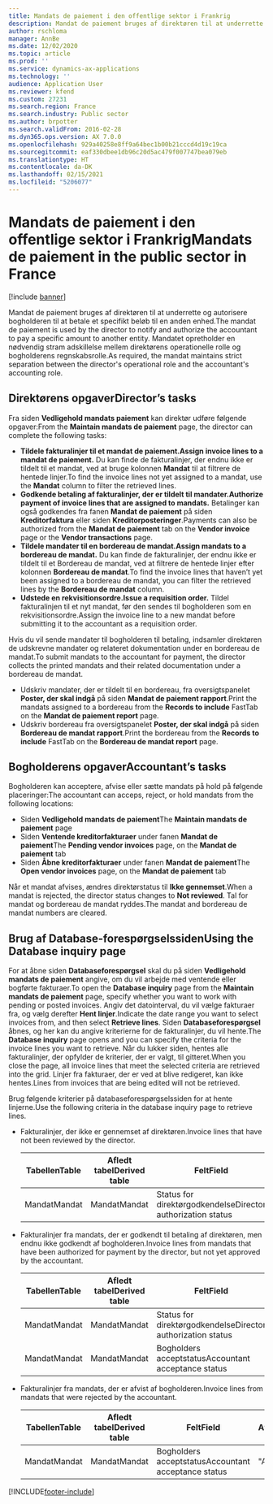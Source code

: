 ```yaml
---
title: Mandats de paiement i den offentlige sektor i Frankrig
description: Mandat de paiement bruges af direktøren til at underrette og autorisere bogholderen til at betale et specifikt beløb til en anden enhed.
author: rschloma
manager: AnnBe
ms.date: 12/02/2020
ms.topic: article
ms.prod: ''
ms.service: dynamics-ax-applications
ms.technology: ''
audience: Application User
ms.reviewer: kfend
ms.custom: 27231
ms.search.region: France
ms.search.industry: Public sector
ms.author: brpotter
ms.search.validFrom: 2016-02-28
ms.dyn365.ops.version: AX 7.0.0
ms.openlocfilehash: 929a40258e8ff9a64bec1b00b21cccd4d19c19ca
ms.sourcegitcommit: eaf330dbee1db96c20d5ac479f007747bea079eb
ms.translationtype: HT
ms.contentlocale: da-DK
ms.lasthandoff: 02/15/2021
ms.locfileid: "5206077"
---
```

# <a name="mandats-de-paiement-in-the-public-sector-in-france"></a><span data-ttu-id="2249d-103">Mandats de paiement i den offentlige sektor i Frankrig</span><span class="sxs-lookup"><span data-stu-id="2249d-103">Mandats de paiement in the public sector in France</span></span>

[!include [banner](../includes/banner.md)]

<span data-ttu-id="2249d-104">Mandat de paiement bruges af direktøren til at underrette og autorisere bogholderen til at betale et specifikt beløb til en anden enhed.</span><span class="sxs-lookup"><span data-stu-id="2249d-104">The mandat de paiement is used by the director to notify and authorize the accountant to pay a specific amount to another entity.</span></span> <span data-ttu-id="2249d-105">Mandatet opretholder en nødvendig stram adskillelse mellem direktørens operationelle rolle og bogholderens regnskabsrolle.</span><span class="sxs-lookup"><span data-stu-id="2249d-105">As required, the mandat maintains strict separation between the director's operational role and the accountant's accounting role.</span></span>

## <a name="directors-tasks"></a><span data-ttu-id="2249d-106">Direktørens opgaver</span><span class="sxs-lookup"><span data-stu-id="2249d-106">Director’s tasks</span></span>

<span data-ttu-id="2249d-107">Fra siden **Vedligehold mandats paiement** kan direktør udføre følgende opgaver:</span><span class="sxs-lookup"><span data-stu-id="2249d-107">From the **Maintain mandats de paiement** page, the director can complete the following tasks:</span></span>

-   <span data-ttu-id="2249d-108">**Tildele fakturalinjer til et mandat de paiement.**</span><span class="sxs-lookup"><span data-stu-id="2249d-108">**Assign invoice lines to a mandat de paiement.**</span></span> <span data-ttu-id="2249d-109">Du kan finde de fakturalinjer, der endnu ikke er tildelt til et mandat, ved at bruge kolonnen **Mandat** til at filtrere de hentede linjer.</span><span class="sxs-lookup"><span data-stu-id="2249d-109">To find the invoice lines not yet assigned to a mandat, use the **Mandat** column to filter the retrieved lines.</span></span>
-   <span data-ttu-id="2249d-110">**Godkende betaling af fakturalinjer, der er tildelt til mandater.**</span><span class="sxs-lookup"><span data-stu-id="2249d-110">**Authorize payment of invoice lines that are assigned to mandats.**</span></span> <span data-ttu-id="2249d-111">Betalinger kan også godkendes fra fanen **Mandat de paiement** på siden **Kreditorfaktura** eller siden **Kreditorposteringer**.</span><span class="sxs-lookup"><span data-stu-id="2249d-111">Payments can also be authorized from the **Mandat de paiement** tab on the **Vendor invoice** page or the **Vendor transactions** page.</span></span>
-   <span data-ttu-id="2249d-112">**Tildele mandater til en bordereau de mandat.**</span><span class="sxs-lookup"><span data-stu-id="2249d-112">**Assign mandats to a bordereau de mandat.**</span></span> <span data-ttu-id="2249d-113">Du kan finde de fakturalinjer, der endnu ikke er tildelt til et Bordereau de mandat, ved at filtrere de hentede linjer efter kolonnen **Bordereau de mandat**.</span><span class="sxs-lookup"><span data-stu-id="2249d-113">To find the invoice lines that haven’t yet been assigned to a bordereau de mandat, you can filter the retrieved lines by the **Bordereau de mandat** column.</span></span>
-   <span data-ttu-id="2249d-114">**Udstede en rekvisitionsordre.**</span><span class="sxs-lookup"><span data-stu-id="2249d-114">**Issue a requisition order.**</span></span> <span data-ttu-id="2249d-115">Tildel fakturalinjen til et nyt mandat, før den sendes til bogholderen som en rekvisitionsordre.</span><span class="sxs-lookup"><span data-stu-id="2249d-115">Assign the invoice line to a new mandat before submitting it to the accountant as a requisition order.</span></span>

<span data-ttu-id="2249d-116">Hvis du vil sende mandater til bogholderen til betaling, indsamler direktøren de udskrevne mandater og relateret dokumentation under en bordereau de mandat.</span><span class="sxs-lookup"><span data-stu-id="2249d-116">To submit mandats to the accountant for payment, the director collects the printed mandats and their related documentation under a bordereau de mandat.</span></span>

-   <span data-ttu-id="2249d-117">Udskriv mandater, der er tildelt til en bordereau, fra oversigtspanelet **Poster, der skal indgå** på siden **Mandat de paiement rapport**.</span><span class="sxs-lookup"><span data-stu-id="2249d-117">Print the mandats assigned to a bordereau from the **Records to include** FastTab on the **Mandat de paiement report** page.</span></span>
-   <span data-ttu-id="2249d-118">Udskriv bordereau fra oversigtspanelet **Poster, der skal indgå** på siden **Bordereau de mandat rapport**.</span><span class="sxs-lookup"><span data-stu-id="2249d-118">Print the bordereau from the **Records to include** FastTab on the **Bordereau de mandat report** page.</span></span>

## <a name="accountants-tasks"></a><span data-ttu-id="2249d-119">Bogholderens opgaver</span><span class="sxs-lookup"><span data-stu-id="2249d-119">Accountant’s tasks</span></span>
<span data-ttu-id="2249d-120">Bogholderen kan acceptere, afvise eller sætte mandats på hold på følgende placeringer:</span><span class="sxs-lookup"><span data-stu-id="2249d-120">The accountant can acceps, reject, or hold mandats from the following locations:</span></span>

  - <span data-ttu-id="2249d-121">Siden **Vedligehold mandats de paiement**</span><span class="sxs-lookup"><span data-stu-id="2249d-121">The **Maintain mandats de paiement** page</span></span>
  - <span data-ttu-id="2249d-122">Siden **Ventende kreditorfakturaer** under fanen **Mandat de paiement**</span><span class="sxs-lookup"><span data-stu-id="2249d-122">The **Pending vendor invoices** page, on the **Mandat de paiement** tab</span></span>  
  - <span data-ttu-id="2249d-123">Siden **Åbne kreditorfakturaer** under fanen **Mandat de paiement**</span><span class="sxs-lookup"><span data-stu-id="2249d-123">The **Open vendor invoices** page, on the **Mandat de paiement** tab</span></span>
  
<span data-ttu-id="2249d-124">Når et mandat afvises, ændres direktørstatus til **Ikke gennemset**.</span><span class="sxs-lookup"><span data-stu-id="2249d-124">When a mandat is rejected, the director status changes to **Not reviewed**.</span></span> <span data-ttu-id="2249d-125">Tal for mandat og bordereau de mandat ryddes.</span><span class="sxs-lookup"><span data-stu-id="2249d-125">The mandat and bordereau de mandat numbers are cleared.</span></span>

## <a name="using-the-database-inquiry-page"></a><span data-ttu-id="2249d-126">Brug af Database-forespørgselssiden</span><span class="sxs-lookup"><span data-stu-id="2249d-126">Using the Database inquiry page</span></span>
<span data-ttu-id="2249d-127">For at åbne siden **Databaseforespørgsel** skal du på siden **Vedligehold mandats de paiement** angive, om du vil arbejde med ventende eller bogførte fakturaer.</span><span class="sxs-lookup"><span data-stu-id="2249d-127">To open the **Database inquiry** page from the **Maintain mandats de paiement** page, specify whether you want to work with pending or posted invoices.</span></span> <span data-ttu-id="2249d-128">Angiv det datointerval, du vil vælge fakturaer fra, og vælg derefter **Hent linjer**.</span><span class="sxs-lookup"><span data-stu-id="2249d-128">Indicate the date range you want to select invoices from, and then select **Retrieve lines**.</span></span> <span data-ttu-id="2249d-129">Siden **Databaseforespørgsel** åbnes, og her kan du angive kriterierne for de fakturalinjer, du vil hente.</span><span class="sxs-lookup"><span data-stu-id="2249d-129">The **Database inquiry** page opens and you can specify the criteria for the invoice lines you want to retrieve.</span></span> <span data-ttu-id="2249d-130">Når du lukker siden, hentes alle fakturalinjer, der opfylder de kriterier, der er valgt, til gitteret.</span><span class="sxs-lookup"><span data-stu-id="2249d-130">When you close the page, all invoice lines that meet the selected criteria are retrieved into the grid.</span></span> <span data-ttu-id="2249d-131">Linjer fra fakturaer, der er ved at blive redigeret, kan ikke hentes.</span><span class="sxs-lookup"><span data-stu-id="2249d-131">Lines from invoices that are being edited will not be retrieved.</span></span> 

<span data-ttu-id="2249d-132">Brug følgende kriterier på databaseforespørgselssiden for at hente linjerne.</span><span class="sxs-lookup"><span data-stu-id="2249d-132">Use the following criteria in the database inquiry page to retrieve lines.</span></span>

- <span data-ttu-id="2249d-133">Fakturalinjer, der ikke er gennemset af direktøren.</span><span class="sxs-lookup"><span data-stu-id="2249d-133">Invoice lines that have not been reviewed by the director.</span></span>

  | <span data-ttu-id="2249d-134">Tabellen</span><span class="sxs-lookup"><span data-stu-id="2249d-134">Table</span></span>  | <span data-ttu-id="2249d-135">Afledt tabel</span><span class="sxs-lookup"><span data-stu-id="2249d-135">Derived table</span></span> |             <span data-ttu-id="2249d-136">Felt</span><span class="sxs-lookup"><span data-stu-id="2249d-136">Field</span></span>             |    <span data-ttu-id="2249d-137">Afgrænsning</span><span class="sxs-lookup"><span data-stu-id="2249d-137">Criteria</span></span>    |
  |--------|---------------|-------------------------------|----------------|
  | <span data-ttu-id="2249d-138">Mandat</span><span class="sxs-lookup"><span data-stu-id="2249d-138">Mandat</span></span> |    <span data-ttu-id="2249d-139">Mandat</span><span class="sxs-lookup"><span data-stu-id="2249d-139">Mandat</span></span>     | <span data-ttu-id="2249d-140">Status for direktørgodkendelse</span><span class="sxs-lookup"><span data-stu-id="2249d-140">Director authorization status</span></span> | <span data-ttu-id="2249d-141">"Ikke gennemset"</span><span class="sxs-lookup"><span data-stu-id="2249d-141">"Not reviewed"</span></span> |


- <span data-ttu-id="2249d-142">Fakturalinjer fra mandats, der er godkendt til betaling af direktøren, men endnu ikke godkendt af bogholderen.</span><span class="sxs-lookup"><span data-stu-id="2249d-142">Invoice lines from mandats that have been authorized for payment by the director, but not yet approved by the accountant.</span></span>

  | <span data-ttu-id="2249d-143">Tabellen</span><span class="sxs-lookup"><span data-stu-id="2249d-143">Table</span></span>  | <span data-ttu-id="2249d-144">Afledt tabel</span><span class="sxs-lookup"><span data-stu-id="2249d-144">Derived table</span></span> |             <span data-ttu-id="2249d-145">Felt</span><span class="sxs-lookup"><span data-stu-id="2249d-145">Field</span></span>             |    <span data-ttu-id="2249d-146">Afgrænsning</span><span class="sxs-lookup"><span data-stu-id="2249d-146">Criteria</span></span>    |
  |--------|---------------|-------------------------------|----------------|
  | <span data-ttu-id="2249d-147">Mandat</span><span class="sxs-lookup"><span data-stu-id="2249d-147">Mandat</span></span> |    <span data-ttu-id="2249d-148">Mandat</span><span class="sxs-lookup"><span data-stu-id="2249d-148">Mandat</span></span>     | <span data-ttu-id="2249d-149">Status for direktørgodkendelse</span><span class="sxs-lookup"><span data-stu-id="2249d-149">Director authorization status</span></span> |  <span data-ttu-id="2249d-150">"Godkendt"</span><span class="sxs-lookup"><span data-stu-id="2249d-150">"Authorized"</span></span>  |
  | <span data-ttu-id="2249d-151">Mandat</span><span class="sxs-lookup"><span data-stu-id="2249d-151">Mandat</span></span> |    <span data-ttu-id="2249d-152">Mandat</span><span class="sxs-lookup"><span data-stu-id="2249d-152">Mandat</span></span>     | <span data-ttu-id="2249d-153">Bogholders acceptstatus</span><span class="sxs-lookup"><span data-stu-id="2249d-153">Accountant acceptance status</span></span>  | <span data-ttu-id="2249d-154">"Ikke gennemset"</span><span class="sxs-lookup"><span data-stu-id="2249d-154">"Not reviewed"</span></span> |


- <span data-ttu-id="2249d-155">Fakturalinjer fra mandats, der er afvist af bogholderen.</span><span class="sxs-lookup"><span data-stu-id="2249d-155">Invoice lines from mandats that were rejected by the accountant.</span></span>

  | <span data-ttu-id="2249d-156">Tabellen</span><span class="sxs-lookup"><span data-stu-id="2249d-156">Table</span></span>  | <span data-ttu-id="2249d-157">Afledt tabel</span><span class="sxs-lookup"><span data-stu-id="2249d-157">Derived table</span></span> | <span data-ttu-id="2249d-158">Felt</span><span class="sxs-lookup"><span data-stu-id="2249d-158">Field</span></span>                        | <span data-ttu-id="2249d-159">Afgrænsning</span><span class="sxs-lookup"><span data-stu-id="2249d-159">Criteria</span></span>   |
  |--------|---------------|------------------------------|------------|
  | <span data-ttu-id="2249d-160">Mandat</span><span class="sxs-lookup"><span data-stu-id="2249d-160">Mandat</span></span> | <span data-ttu-id="2249d-161">Mandat</span><span class="sxs-lookup"><span data-stu-id="2249d-161">Mandat</span></span>        | <span data-ttu-id="2249d-162">Bogholders acceptstatus</span><span class="sxs-lookup"><span data-stu-id="2249d-162">Accountant acceptance status</span></span> | <span data-ttu-id="2249d-163">"Afvist"</span><span class="sxs-lookup"><span data-stu-id="2249d-163">"Rejected"</span></span> |







[!INCLUDE[footer-include](../../includes/footer-banner.md)]